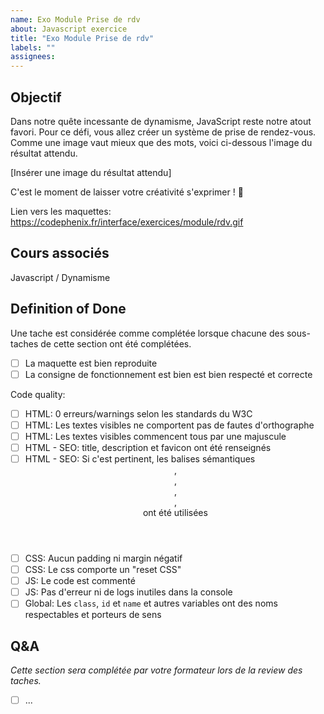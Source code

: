 ```yaml
---
name: Exo Module Prise de rdv
about: Javascript exercice
title: "Exo Module Prise de rdv"
labels: ""
assignees:
---
```


## Objectif

Dans notre quête incessante de dynamisme, JavaScript reste notre atout favori. Pour ce défi, vous allez créer un système de prise de rendez-vous. Comme une image vaut mieux que des mots, voici ci-dessous l'image du résultat attendu.

[Insérer une image du résultat attendu]

C'est le moment de laisser votre créativité s'exprimer ! 🚀

Lien vers les maquettes: https://codephenix.fr/interface/exercices/module/rdv.gif

## Cours associés

Javascript / Dynamisme

## Definition of Done

Une tache est considérée comme complétée lorsque chacune des sous-taches de cette section ont été complétées.

- [ ] La maquette est bien reproduite
- [ ] La consigne de fonctionnement est bien est bien respecté et correcte

<!-- CODE_QUALITY_START -->
Code quality:

- [ ] HTML: 0 erreurs/warnings selon les standards du W3C
- [ ] HTML: Les textes visibles ne comportent pas de fautes d'orthographe
- [ ] HTML: Les textes visibles commencent tous par une majuscule
- [ ] HTML - SEO: title, description et favicon ont été renseignés
- [ ] HTML - SEO: Si c'est pertinent, les balises sémantiques <header>, <footer>, <main>, <nav>, <section> ont été utilisées
- [ ] CSS: Aucun padding ni margin négatif
- [ ] CSS: Le css comporte un "reset CSS"
- [ ] JS: Le code est commenté
- [ ] JS: Pas d'erreur ni de logs inutiles dans la console
- [ ] Global: Les `class`, `id` et `name` et autres variables ont des noms respectables et porteurs de sens

<!-- CODE_QUALITY_END -->

## Q&A

_Cette section sera complétée par votre formateur lors de la review des taches._

- [ ] ...

